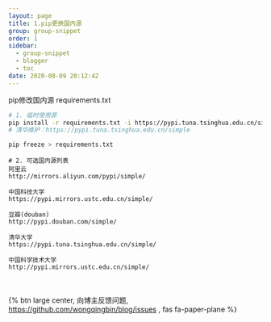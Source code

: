 ```yaml
---
layout: page
title: 1.pip更换国内源
group: group-snippet
order: 1
sidebar:
  - group-snippet
  - blogger
  - toc
date: 2020-08-09 20:12:42
---
```

pip修改国内源 requirements.txt
<!-- more -->

```bash
# 1. 临时使用源
pip install -r requirements.txt -i https://pypi.tuna.tsinghua.edu.cn/simple --trusted-host pypi.tuna.tsinghua.edu.cn
# 清华维护：https://pypi.tuna.tsinghua.edu.cn/simple
```

```bash
pip freeze > requirements.txt
```

```text
# 2. 可选国内源列表
阿里云
http://mirrors.aliyun.com/pypi/simple/

中国科技大学
https://pypi.mirrors.ustc.edu.cn/simple/

豆瓣(douban)
http://pypi.douban.com/simple/

清华大学
https://pypi.tuna.tsinghua.edu.cn/simple/

中国科学技术大学
http://pypi.mirrors.ustc.edu.cn/simple/
```

<br><br>{% btn large center, 向博主反馈问题, <https://github.com/wongqingbin/blog/issues> , fas fa-paper-plane %}
